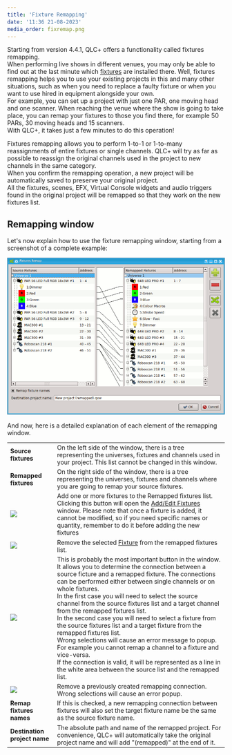 ```yaml
---
title: 'Fixture Remapping'
date: '11:36 21-08-2023'
media_order: fixremap.png
---
```


Starting from version 4.4.1, QLC+ offers a functionality called fixtures remapping.  
When performing live shows in different venues, you may only be able to find out at the last minute which [fixtures](/basics/glossary-and-concepts#fixtures) are installed there. Well, fixtures remapping helps you to use your existing projects in this and many other situations, such as when you need to replace a faulty fixture or when you want to use hired in equipment alongside your own.  
For example, you can set up a project with just one PAR, one moving head and one scanner. When reaching the venue where the show is going to take place, you can remap your fixtures to those you find there, for example 50 PARs, 30 moving heads and 15 scanners.  
With QLC+, it takes just a few minutes to do this operation!

Fixtures remapping allows you to perform 1-to-1 or 1-to-many reassignments of entire fixtures or single channels. QLC+ will try as far as possible to reassign the original channels used in the project to new channels in the same category.  
When you confirm the remapping operation, a new project will be automatically saved to preserve your original project.  
All the fixtures, scenes, EFX, Virtual Console widgets and audio triggers found in the original project will be remapped so that they work on the new fixtures list.


Remapping window
----------------

Let's now explain how to use the fixture remapping window, starting from a screenshot of a complete example:

![](fixremap.png)

And now, here is a detailed explanation of each element of the remapping window.

|     |     |
| --- | --- |
| **Source fixtures** | On the left side of the window, there is a tree representing the universes, fixtures and channels used in your project. This list cannot be changed in this window. |
| **Remapped fixtures** | On the right side of the window, there is a tree representing the universes, fixtures and channels where you are going to remap your source fixtures. |
| ![](/basics/edit_add.png) | Add one or more fixtures to the Remapped fixtures list. Clicking this button will open the [Add/Edit Fixtures](/fixture-manager/add-edit-fixtures) window. Please note that once a fixture is added, it cannot be modified, so if you need specific names or quantity, remember to do it before adding the new fixtures |
| ![](/basics/edit_remove.png) | Remove the selected [Fixture](/basics/glossary-and-concepts#fixtures) from the remapped fixtures list. |
| ![](/basics/remap.png) | This is probably the most important button in the window. It allows you to determine the connection between a source ficture and a remapped fixture. The connections can be performed either between single channels or on whole fixtures.  <br>In the first case you will need to select the source channel from the source fixtures list and a target channel from the remapped fixtures list.  <br>In the second case you will need to select a fixture from the source fixtures list and a target fixture from the remapped fixtures list.  <br>Wrong selections will cause an error message to popup. For example you cannot remap a channel to a fixture and vice-versa.  <br>If the connection is valid, it will be represented as a line in the white area between the source list and the remapped list. |
| ![](/basics/fileclose.png) | Remove a previously created remapping connection. Wrong selections will cause an error popup. |
| **Remap fixtures names** | If this is checked, a new remapping connection between fixtures will also set the target fixture name be the same as the source fixture name. |
| **Destination project name** | The absolute path and name of the remapped project. For convenience, QLC+ will automatically take the original project name and will add "(remapped)" at the end of it. |
